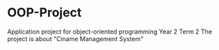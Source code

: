 # OOP-Project

Application project for object-oriented programming Year 2 Term 2
The project is about "Ciname Management System"
